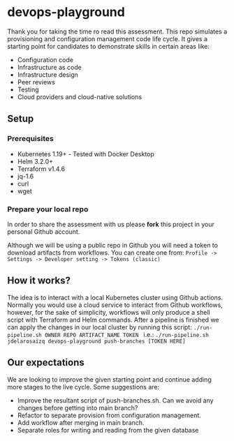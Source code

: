# devops-playground
Thank you for taking the time ro read this assessment. This repo simulates a provisioning and configuration management code life cycle. It gives a starting point for candidates to demonstrate skills in certain areas like:
- Configuration code
- Infrastructure as code
- Infrastructure design
- Peer reviews
- Testing
- Cloud providers and cloud-native solutions

## Setup

### Prerequisites
- Kubernetes 1.19+ - Tested with Docker Desktop
- Helm 3.2.0+
- Terraform v1.4.6
- jq-1.6
- curl
- wget

### Prepare your local repo 
In order to share the assessment with us please **fork** this project in your personal Github account.

Although we will be using a public repo in Github you will need a token to download artifacts from workflows. You can create one from:
`Profile -> Settings -> Developer setting -> Tokens (classic) 
`
## How it works?
The idea is to interact with a local Kubernetes cluster using Github actions. Normally you would use a cloud service to interact from Github workflows, however, for the sake of simplicity, workflows will only produce a shell script with Terraform and Helm commands. After a pipeline is finished we can apply the changes in our local cluster by running this script:
`./run-pipeline.sh OWNER REPO ARTIFACT_NAME TOKEN
`
i.e.:
`./run-pipeline.sh jdelarosaizq devops-playground push-branches [TOKEN HERE]
`

## Our expectations
We are looking to improve the given starting point and continue adding more stages to the live cycle. Some suggestions are:
- Improve the resultant script of push-branches.sh. Can we avoid any changes before getting into main branch?
- Refactor to separate provision from configuration management.
- Add workflow after merging in main branch.
- Separate roles for writing and reading from the given database



